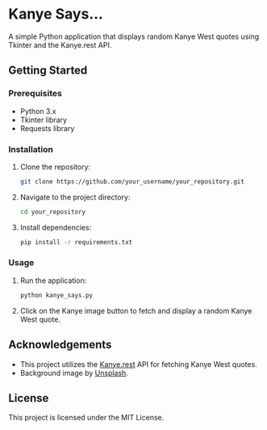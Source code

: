 # Kanye Says...

A simple Python application that displays random Kanye West quotes using Tkinter and the Kanye.rest API.

## Getting Started

### Prerequisites

- Python 3.x
- Tkinter library
- Requests library

### Installation

1. Clone the repository:

    ```bash
    git clone https://github.com/your_username/your_repository.git
    ```

2. Navigate to the project directory:

    ```bash
    cd your_repository
    ```

3. Install dependencies:

    ```bash
    pip install -r requirements.txt
    ```

### Usage

1. Run the application:

    ```bash
    python kanye_says.py
    ```

2. Click on the Kanye image button to fetch and display a random Kanye West quote.

## Acknowledgements

- This project utilizes the [Kanye.rest](https://kanye.rest/) API for fetching Kanye West quotes.
- Background image by [Unsplash](https://unsplash.com/).

## License

This project is licensed under the MIT License.
